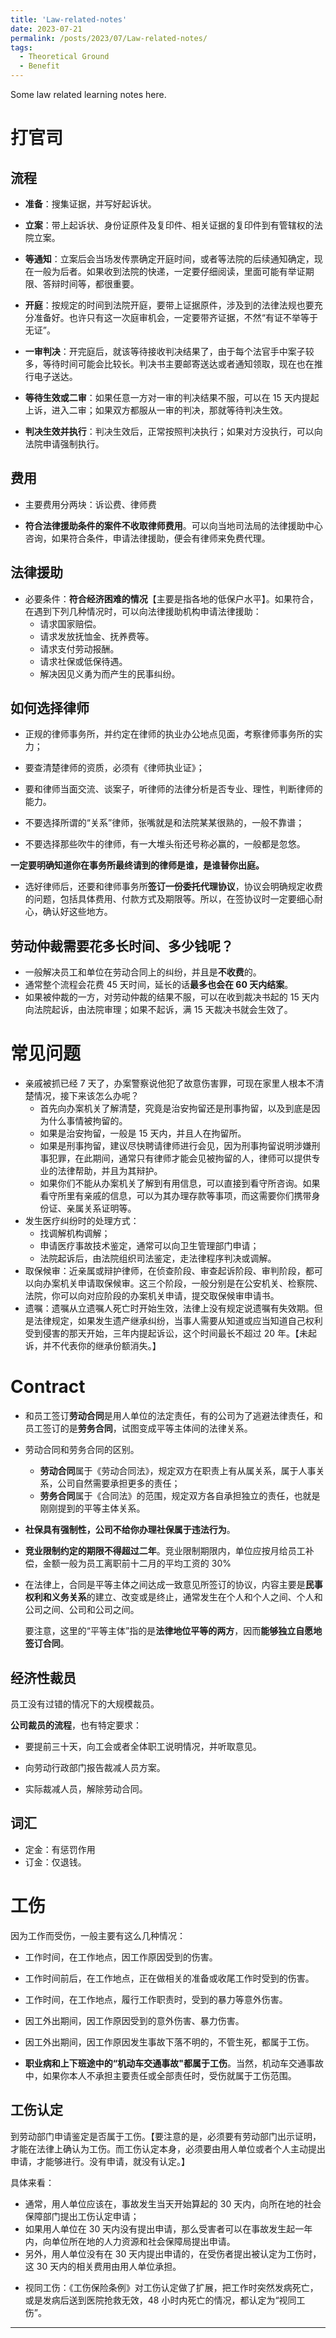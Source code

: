 ```yaml
---
title: 'Law-related-notes'
date: 2023-07-21
permalink: /posts/2023/07/Law-related-notes/
tags:
  - Theoretical Ground
  - Benefit
---
```


Some law related learning notes here.

# 打官司

## 流程

* **准备**：搜集证据，并写好起诉状。

* **立案**：带上起诉状、身份证原件及复印件、相关证据的复印件到有管辖权的法院立案。

* **等通知**：立案后会当场发传票确定开庭时间，或者等法院的后续通知确定，现在一般为后者。如果收到法院的快递，一定要仔细阅读，里面可能有举证期限、答辩时间等，都很重要。

* **开庭**：按规定的时间到法院开庭，要带上证据原件，涉及到的法律法规也要充分准备好。也许只有这一次庭审机会，一定要带齐证据，不然“有证不举等于无证”。

* **一审判决**：开完庭后，就该等待接收判决结果了，由于每个法官手中案子较多，等待时间可能会比较长。判决书主要邮寄送达或者通知领取，现在也在推行电子送达。

* **等待生效或二审**：如果任意一方对一审的判决结果不服，可以在 15 天内提起上诉，进入二审；如果双方都服从一审的判决，那就等待判决生效。

* **判决生效并执行**：判决生效后，正常按照判决执行；如果对方没执行，可以向法院申请强制执行。

## 费用

* 主要费用分两块：诉讼费、律师费

* **符合法律援助条件的案件不收取律师费用**。可以向当地司法局的法律援助中心咨询，如果符合条件，申请法律援助，便会有律师来免费代理。

## 法律援助

* 必要条件：**符合经济困难的情况**【主要是指各地的低保户水平】。如果符合，在遇到下列几种情况时，可以向法律援助机构申请法律援助：
  * 请求国家赔偿。
  * 请求发放抚恤金、抚养费等。
  * 请求支付劳动报酬。
  * 请求社保或低保待遇。
  * 解决因见义勇为而产生的民事纠纷。

## 如何选择律师

- 正规的律师事务所，并约定在律师的执业办公地点见面，考察律师事务所的实力；
- 要查清楚律师的资质，必须有《律师执业证》；
- 要和律师当面交流、谈案子，听律师的法律分析是否专业、理性，判断律师的能力。

- 不要选择所谓的“关系”律师，张嘴就是和法院某某很熟的，一般不靠谱；
- 不要选择那些吹牛的律师，有一大堆头衔还号称必赢的，一般都是忽悠。

**一定要明确知道你在事务所最终请到的律师是谁，是谁替你出庭。**

* 选好律师后，还要和律师事务所**签订一份委托代理协议**，协议会明确规定收费的问题，包括具体费用、付款方式及期限等。所以，在签协议时一定要细心耐心，确认好这些地方。

## **劳动仲裁需要花多长时间、多少钱呢？**

* 一般解决员工和单位在劳动合同上的纠纷，并且是**不收费**的。
* 通常整个流程会花费 45 天时间，延长的话**最多也会在 60 天内结案**。
* 如果被仲裁的一方，对劳动仲裁的结果不服，可以在收到裁决书起的 15 天内向法院起诉，由法院审理；如果不起诉，满 15 天裁决书就会生效了。

# 常见问题

* 亲戚被抓已经 7 天了，办案警察说他犯了故意伤害罪，可现在家里人根本不清楚情况，接下来该怎么办呢？
  * 首先向办案机关了解清楚，究竟是治安拘留还是刑事拘留，以及到底是因为什么事情被拘留的。
  * 如果是治安拘留，一般是 15 天内，并且人在拘留所。
  * 如果是刑事拘留，建议尽快聘请律师进行会见，因为刑事拘留说明涉嫌刑事犯罪，在此期间，通常只有律师才能会见被拘留的人，律师可以提供专业的法律帮助，并且为其辩护。
  * 如果你们不能从办案机关了解到有用信息，可以直接到看守所咨询。如果看守所里有亲戚的信息，可以为其办理存款等事项，而这需要你们携带身份证、亲属关系证明等。
* 发生医疗纠纷时的处理方式：
  * 找调解机构调解；
  * 申请医疗事故技术鉴定，通常可以向卫生管理部门申请；
  * 法院起诉后，由法院组织司法鉴定，走法律程序判决或调解。
* 取保候审：近亲属或辩护律师，在侦查阶段、审查起诉阶段、审判阶段，都可以向办案机关申请取保候审。这三个阶段，一般分别是在公安机关、检察院、法院，你可以向对应阶段的办案机关申请，提交取保候审申请书。
* 遗嘱：遗嘱从立遗嘱人死亡时开始生效，法律上没有规定说遗嘱有失效期。但是法律规定，如果发生遗产继承纠纷，当事人需要从知道或应当知道自己权利受到侵害的那天开始，三年内提起诉讼，这个时间最长不超过 20 年。【未起诉，并不代表你的继承份额消失。】

# Contract

* 和员工签订**劳动合同**是用人单位的法定责任，有的公司为了逃避法律责任，和员工签订的是**劳务合同**，试图变成平等主体间的法律关系。
* 劳动合同和劳务合同的区别。
  * **劳动合同**属于《劳动合同法》，规定双方在职责上有从属关系，属于人事关系，公司自然需要承担更多的责任；
  * **劳务合同**属于《合同法》的范围，规定双方各自承担独立的责任，也就是刚刚提到的平等主体关系。

* **社保具有强制性，公司不给你办理社保属于违法行为**。

* **竞业限制约定的期限不得超过二年**。竞业限制期限内，单位应按月给员工补偿，金额一般为员工离职前十二月的平均工资的 30%

* 在法律上，合同是平等主体之间达成一致意见所签订的协议，内容主要是**民事权利和义务关系**的建立、改变或是终止，通常发生在个人和个人之间、个人和公司之间、公司和公司之间。

  要注意，这里的“平等主体”指的是**法律地位平等的两方**，因而**能够独立自愿地签订合同**。

## 经济性裁员

员工没有过错的情况下的大规模裁员。

**公司裁员的流程**，也有特定要求：

* 要提前三十天，向工会或者全体职工说明情况，并听取意见。

* 向劳动行政部门报告裁减人员方案。
* 实际裁减人员，解除劳动合同。

## 词汇

* 定金：有惩罚作用
* 订金：仅退钱。

# 工伤

因为工作而受伤，一般主要有这么几种情况：

* 工作时间，在工作地点，因工作原因受到的伤害。
* 工作时间前后，在工作地点，正在做相关的准备或收尾工作时受到的伤害。
* 工作时间，在工作地点，履行工作职责时，受到的暴力等意外伤害。
* 因工外出期间，因工作原因受到的意外伤害、暴力伤害。
* 因工外出期间，因工作原因发生事故下落不明的，不管生死，都属于工伤。

* **职业病和上下班途中的“机动车交通事故"都属于工伤**。当然，机动车交通事故中，如果你本人不承担主要责任或全部责任时，受伤就属于工伤范围。

## 工伤认定

到劳动部门申请鉴定是否属于工伤。【要注意的是，必须要有劳动部门出示证明，才能在法律上确认为工伤。而工伤认定本身，必须要由用人单位或者个人主动提出申请，才能够进行。没有申请，就没有认定。】

具体来看：

- 通常，用人单位应该在，事故发生当天开始算起的 30 天内，向所在地的社会保障部门提出工伤认定申请；
- 如果用人单位在 30 天内没有提出申请，那么受害者可以在事故发生起一年内，向单位所在地的人力资源和社会保障局提出申请。
- 另外，用人单位没有在 30 天内提出申请的，在受伤者提出被认定为工伤时，这 30 天内的相关费用由用人单位承担。

* 视同工伤：《工伤保险条例》对工伤认定做了扩展，把工作时突然发病死亡，或是发病后送到医院抢救无效，48 小时内死亡的情况，都认定为“视同工伤”。




------


